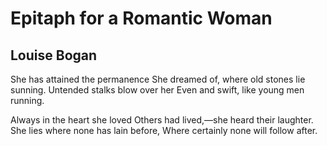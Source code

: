 # Epitaph for a Romantic Woman
## Louise Bogan
She has attained the permanence
She dreamed of, where old stones lie sunning.
Untended stalks blow over her
Even and swift, like young men running.

Always in the heart she loved
Others had lived,—she heard their laughter.
She lies where none has lain before,
Where certainly none will follow after.